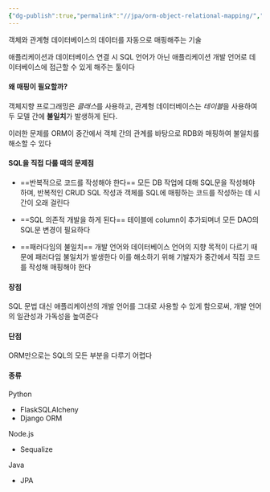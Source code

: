 ```yaml
---
{"dg-publish":true,"permalink":"//jpa/orm-object-relational-mapping/","dgPassFrontmatter":true}
---
```



객체와 관계형 데이터베이스의 데이터를 자동으로 매핑해주는 기술

애플리케이션과 데이터베이스 연결 시 SQL 언어가 아닌 애플리케이션 개발 언어로 데이터베이스에 접근할 수 있게 해주는 툴이다

#### 왜 매핑이 필요할까?

객체지향 프로그래밍은 *클래스*를 사용하고, 관계형 데이터베이스는 *테이블*을 사용하여 두 모델 간에 **불일치**가 발생하게 된다.

이러한 문제를 ORM이 중간에서 객체 간의 관계를 바탕으로 RDB와 매핑하여 불일치를 해소할 수 있다

#### SQL을 직접 다룰 때의 문제점

- ==반복적으로 코드를 작성해야 한다==
  모든 DB 작업에 대해 SQL문을 작성해야 하며, 반복적인 CRUD SQL 작성과 객체를 SQL에 매핑하는 코드를 작성하는 데 시간이 오래 걸린다

- ==SQL 의존적 개발을 하게 된다==
  테이블에 column이 추가되며녀 모든 DAO의 SQL문 변경이 필요하다

- ==패러다임의 불일치==
  개발 언어와 데이터베이스 언어의 지향 목적이 다르기 때문에 패러다임 불일치가 발생한다
  이를 해소하기 위해 기발자가 중간에서 직접 코드를 작성해 매핑해야 한다

#### 장점

SQL 문법 대신 애플리케이션의 개발 언어를 그대로 사용할 수 있게 함으로써, 개발 언어의 일관성과 가독성을 높여준다

#### 단점

ORM만으로는 SQL의 모든 부분을 다루기 어렵다

#### 종류

Python
- FlaskSQLAlcheny
- Django ORM

Node.js
- Sequalize

Java
- JPA